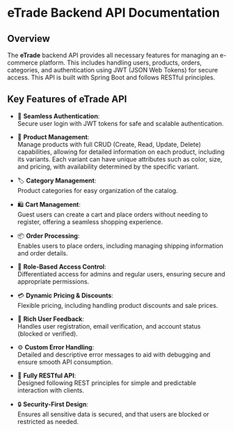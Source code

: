 # eTrade Backend API Documentation

## Overview

The **eTrade** backend API provides all necessary features for managing an e-commerce platform. This includes handling users, products, orders, categories, and authentication using JWT (JSON Web Tokens) for secure access. This API is built with Spring Boot and follows RESTful principles.


## Key Features of eTrade API

- 🚀 **Seamless Authentication**:  
  Secure user login with JWT tokens for safe and scalable authentication.

- 🛒 **Product Management**:  
  Manage products with full CRUD (Create, Read, Update, Delete) capabilities, allowing for detailed information on each product, including its variants. Each variant can have unique attributes such as color, size, and pricing, with availability determined by the specific variant.

- 🏷️ **Category Management**:  
  Product categories for easy organization of the catalog.

- 🛍️ **Cart Management**:  
  Guest users can create a cart and place orders without needing to register, offering a seamless shopping experience.

- 📦 **Order Processing**:  
  Enables users to place orders, including managing shipping information and order details.

- 🔐 **Role-Based Access Control**:  
  Differentiated access for admins and regular users, ensuring secure and appropriate permissions.

- 💳 **Dynamic Pricing & Discounts**:  
  Flexible pricing, including handling product discounts and sale prices.

- 💬 **Rich User Feedback**:  
  Handles user registration, email verification, and account status (blocked or verified).

- ⚙️ **Custom Error Handling**:  
  Detailed and descriptive error messages to aid with debugging and ensure smooth API consumption.

- 🔄 **Fully RESTful API**:  
  Designed following REST principles for simple and predictable interaction with clients.

- 🔒 **Security-First Design**:  
  Ensures all sensitive data is secured, and that users are blocked or restricted as needed.
